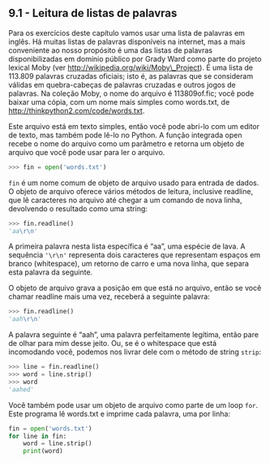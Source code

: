 ## 9.1 - Leitura de listas de palavras

Para os exercícios deste capítulo vamos usar uma lista de palavras em inglês. Há muitas listas de palavras disponíveis na internet, mas a mais conveniente ao nosso propósito é uma das listas de palavras disponibilizadas em domínio público por Grady Ward como parte do projeto lexical Moby (ver http://wikipedia.org/wiki/Moby\_Project). É uma lista de 113.809 palavras cruzadas oficiais; isto é, as palavras que se consideram válidas em quebra-cabeças de palavras cruzadas e outros jogos de palavras. Na coleção Moby, o nome do arquivo é 113809of.fic; você pode baixar uma cópia, com um nome mais simples como words.txt, de http://thinkpython2.com/code/words.txt.

Este arquivo está em texto simples, então você pode abri-lo com um editor de texto, mas também pode lê-lo no Python. A função integrada open recebe o nome do arquivo como um parâmetro e retorna um objeto de arquivo que você pode usar para ler o arquivo.

```python
>>> fin = open('words.txt')
```

`fin` é um nome comum de objeto de arquivo usado para entrada de dados. O objeto de arquivo oferece vários métodos de leitura, inclusive readline, que lê caracteres no arquivo até chegar a um comando de nova linha, devolvendo o resultado como uma string:

```python
>>> fin.readline()
'aa\r\n'
```

A primeira palavra nesta lista específica é “aa”, uma espécie de lava. A sequência `'\r\n'` representa dois caracteres que representam espaços em branco (whitespace), um retorno de carro e uma nova linha, que separa esta palavra da seguinte.

O objeto de arquivo grava a posição em que está no arquivo, então se você chamar readline mais uma vez, receberá a seguinte palavra:

```python
>>> fin.readline()
'aah\r\n'
```

A palavra seguinte é “aah”, uma palavra perfeitamente legítima, então pare de olhar para mim desse jeito. Ou, se é o whitespace que está incomodando você, podemos nos livrar dele com o método de string `strip`:

```python
>>> line = fin.readline()
>>> word = line.strip()
>>> word
'aahed'
```

Você também pode usar um objeto de arquivo como parte de um loop `for`. Este programa lê words.txt e imprime cada palavra, uma por linha:

```python
fin = open('words.txt')
for line in fin:
    word = line.strip()
    print(word)
```
